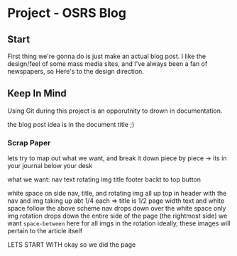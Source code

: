# Project - OSRS Blog

## Start
First thing we're gonna do is just make an actual blog post.
I like the design/feel of some mass media sites, and I've always been a fan of newspapers, so Here's to the design direction. 

## Keep In Mind
Using Git during this project is an opporutnity to drown in documentation. 

the blog post idea is in the document title ;)








### Scrap Paper
lets try to map out what we want, and break it down piece by piece
-> its in your journal below your desk

what we want:
nav
text
rotating img
title
footer
backt to top button

white space on side
nav, title, and rotating img all up top in header
    with the nav and img taking up abt 1/4 each
    => title is 1/2 page width
text and white space follow the above scheme
nav drops down over the white space only
img rotation drops down the entire side of the page (the rightmost side)
    we want `space-between` here for all imgs in the rotation
    ideally, these images will pertain to the article itself


LETS START WITH
okay so we did the page 
